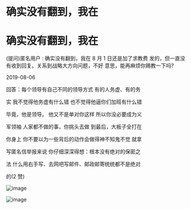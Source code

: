 # 确实没有翻到，我在

# 确实没有翻到，我在

(提问)匿名用户 : 确实没有翻到，我在 8 月 1 日还是加了求教费 发的，但一直没有收到回复。关系到战略大方向问题，不好 意思，能再麻烦你赐教一下吗?

2019-08-06

回答：每个领导有自己不同的领导方式 有的人务虚、有的务

实 我不觉得他务虚有什么错 也不觉得他逼你们加班有什么错

毕竟，他是领导。 他又不是单对你这样 所以你没必要成为义

军领袖 人家都不做的事，你挑头去做 到最后，大板子全打在

你身上 你不要以为一些背后的动作会做得神不知鬼不觉 就拿

写匿名信举报来说 你仔细深深得想：根本没有绝对的保密之

法 什么用右手写、去网吧写邮件、邮政邮寄统统都不是绝对

的(2 赞)

![image](img/Image_040.png)

![image](img/Image_041.png)